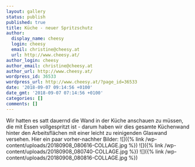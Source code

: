 ```yaml
---
layout: gallery
status: publish
published: true
title: Küche - neuer Spritzschutz
author:
  display_name: cheesy
  login: cheesy
  email: christine@cheesy.at
  url: http://www.cheesy.at/
author_login: cheesy
author_email: christine@cheesy.at
author_url: http://www.cheesy.at/
wordpress_id: 36533
wordpress_url: http://www.cheesy.at/?page_id=36533
date: '2018-09-07 09:14:56 +0100'
date_gmt: '2018-09-07 07:14:56 +0100'
categories: []
comments: []
---
```

Wir hatten es satt dauernd die Wand in der Küche anschauen zu müssen, die mit Essen vollgespritzt ist - darum haben wir dies gesamte Küchenwand hinter den Arbeitsflächen mit einer leicht zu reinigenden Glaswand versehen.
Hier ein paar vorher-nachher Bilder:
![]({% link /wp-content/uploads/20180908_080616-COLLAGE.jpg %})
![]({% link /wp-content/uploads/20180908_080740-COLLAGE.jpg %})
![]({% link /wp-content/uploads/20180908_080816-COLLAGE.jpg %})
